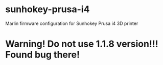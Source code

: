 # sunhokey-prusa-i4
Marlin firmware configuration for Sunhokey Prusa i4 3D printer

# Warning! Do not use 1.1.8 version!!! Found bug there!